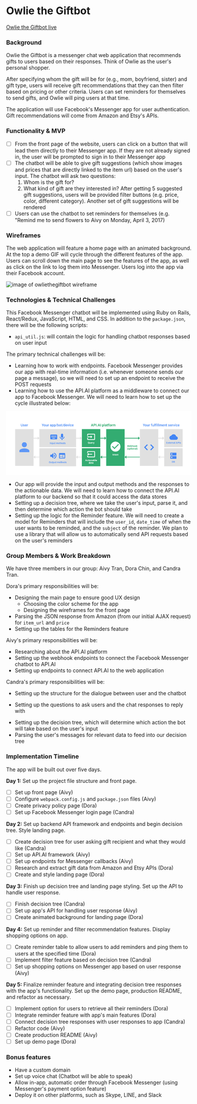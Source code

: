 # Owlie the Giftbot

[Owlie the Giftbot live](https://owliethegiftbot.herokuapp.com)

### Background

Owlie the Giftbot is a messenger chat web application that recommends gifts to users based on their responses.  Think of Owlie as the user's personal shopper.

After specifying whom the gift will be for (e.g., mom, boyfriend, sister) and gift type, users will receive gift recommendations that they can then filter based on pricing or other criteria.  Users can set reminders for themselves to send gifts, and Owlie will ping users at that time.

The application will use Facebook's Messenger app for user authentication.  Gift recommendations will come from Amazon and Etsy's APIs.

### Functionality & MVP

- [ ] From the front page of the website, users can click on a button that will lead them directly to their Messenger app. If they are not already signed in, the user will be prompted to sign in to their Messenger app
- [ ] The chatbot will be able to give gift suggestions (which show images and prices that are directly linked to the item url) based on the user's input. The chatbot will ask two questions:
  1. Whom is the gift for?
  2. What kind of gift are they interested in?
After getting 5 suggested gift suggestions, users will be provided filter buttons (e.g. price, color, different category). Another set of gift suggestions will be rendered
- [ ] Users can use the chatbot to set reminders for themselves (e.g. "Remind me to send flowers to Aivy on Monday, April 3, 2017)

### Wireframes

The web application will feature a home page with an animated background.  At the top a demo GIF will cycle through the different features of the app.  Users can scroll down the main page to see the features of the app, as well as click on the link to log them into Messenger.  Users log into the app via their Facebook account.

![image of owliethegiftbot wireframe](wireframes/landing_page.png)

### Technologies & Technical Challenges

This Facebook Messenger chatbot will be implemented using Ruby on Rails, React/Redux, JavaScript, HTML, and CSS. In addition to the `package.json`, there will be the following scripts:
- `api_util.js`: will contain the logic for handling chatbot responses based on user input

The primary technical challenges will be:
- Learning how to work with endpoints. Facebook Messenger provides our app with real-time information (i.e. whenever someone sends our page a message), so we will need to set up an endpoint to receive the POST requests
- Learning how to use the API.AI platform as a middleware to connect our app to Facebook Messenger. We will need to learn how to set up the cycle illustrated below:

![image of API.ai](wireframes/api_ai.png)

- Our app will provide the input and output methods and the responses to the actionable data. We will need to learn how to connect the API.AI platform to our backend so that it could access the data stores
- Setting up a decision tree, where we take the user's input, parse it, and then  determine which action the bot should take
- Setting up the logic for the Reminder feature. We will need to create a model for Reminders that will include the `user_id`, `date_time` of when the user wants to be reminded, and the `subject` of the reminder. We plan to use a library that will allow us to automatically send API requests based on the user's reminders

### Group Members & Work Breakdown

We have three members in our group: Aivy Tran, Dora Chin, and Candra Tran.

Dora's primary responsibilities will be:
- Designing the main page to ensure good UX design
  * Choosing the color scheme for the app
  * Designing the wireframes for the front page
- Parsing the JSON response from Amazon (from our initial AJAX request) for `item_url` and `price`
- Setting up the tables for the Reminders feature

Aivy's primary responsibilities will be:
- Researching about the API.AI platform
- Setting up the webhook endpoints to connect the Facebook Messenger chatbot to API.AI
- Setting up endpoints to connect API.AI to the web application

Candra's primary responsibilities will be:
- Setting up the structure for the dialogue between user and the chatbot
 * Setting up the questions to ask users and the chat responses to reply with
- Setting up the decision tree, which will determine which action the bot will take based on the user's input
- Parsing the user's messages for relevant data to feed into our decision tree

### Implementation Timeline

The app will be built out over five days.

**Day 1:** Set up the project file structure and front page.
- [ ] Set up front page (Aivy)
- [ ] Configure `webpack.config.js` and `package.json` files (Aivy)
- [ ] Create privacy policy page (Dora)
- [ ] Set up Facebook Messenger login page (Candra)

**Day 2:** Set up backend API framework and endpoints and begin decision tree.  Style landing page.
- [ ] Create decision tree for user asking gift recipient and what they would like (Candra)
- [ ] Set up API.AI framework (Aivy)
- [ ] Set up endpoints for Messenger callbacks (Aivy)
- [ ] Research and extract gift data from Amazon and Etsy APIs (Dora)
- [ ] Create and style landing page (Dora)

**Day 3:** Finish up decision tree and landing page styling.  Set up the API to handle user response.
- [ ] Finish decision tree (Candra)
- [ ] Set up app's API for handling user response (Aivy)
- [ ] Create animated background for landing page (Dora)

**Day 4:** Set up reminder and filter recommendation features.  Display shopping options on app.
- [ ] Create reminder table to allow users to add reminders and ping them to users at the specified time (Dora)
- [ ] Implement filter feature based on decision tree (Candra)
- [ ] Set up shopping options on Messenger app based on user response (Aivy)

**Day 5:** Finalize reminder feature and integrating decision tree responses with the app's functionality.  Set up the demo page, production README, and refactor as necessary.
- [ ] Implement option for users to retrieve all their reminders (Dora)
- [ ] Integrate reminder feature with app's main features (Dora)
- [ ] Connect decision tree responses with user responses to app (Candra)
- [ ] Refactor code (Aivy)
- [ ] Create production README (Aivy)
- [ ] Set up demo page (Dora)

### Bonus features
- Have a custom domain
- Set up voice chat (Chatbot will be able to speak)
- Allow in-app, automatic order through Facebook Messenger (using Messenger's payment option feature)
- Deploy it on other platforms, such as Skype, LINE, and Slack
